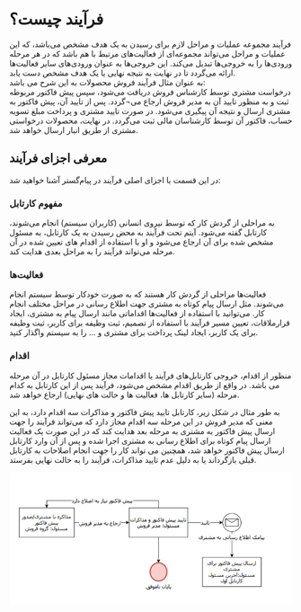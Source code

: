 #  فرآیند چیست؟

فرآیند مجموعه عملیات و مراحل لازم برای رسیدن به یک هدف مشخص می‌باشد، که این عملیات و مراحل می‌تواند مجموعه‌ای از فعالیت‌های مرتبط با هم باشد که در هر مرحله ورودی‌ها را به خروجی‌ها تبدیل می‌کند. این خروجی‌ها به عنوان ورودی‌های سایر فعالیت‌ها ارائه می‌گردد تا در نهایت به نتیجه نهایی یا یک هدف مشخص دست یابد.<br>
 به عنوان مثال فرآیند فروش محصولات به این شرح می باشد:<br> 
درخواست مشتری توسط کارشناس فروش دریافت می‌شود، سپس پیش فاکتور مربوطه ثبت و به منظور تایید آن به مدیر فروش ارجاع می¬گردد. پس از تایید آن، پیش فاکتور به مشتری ارسال و نتیجه آن پیگیری می‌شود. در صورت تایید مشتری و پرداخت مبلغ تسویه حساب، فاکتور آن توسط کارشناسان مالی ثبت می‌گردد. در نهایت، محصولات درخواستی مشتری از طریق انبار ارسال خواهد شد.<br>

##  معرفی اجزای فرآیند  
در این قسمت با اجزای اصلی فرآیند در پیام‌گستر آشنا خواهید شد:
### مفهوم کارتابل
به مراحلی از گردش کار که توسط نیروی انسانی (کاربران سیستم) انجام می‌شوند، کارتابل گفته می‌شود. آیتم تحت فرآیند به محض رسیدن به یک کارتابل، به مسئول مشخص شده برای آن ارجاع می‌شود و او با استفاده از اقدام های تعیین شده در آن مرحله می‌تواند فرآیند را به مراحل بعدی هدایت کند.
### فعالیت‌ها
فعالیت‌ها مراحلی از گردش کار هستند که به صورت خودکار توسط سیستم انجام می‌شوند. مثل ارسال پیام کوتاه به مشتری جهت اطلاع رسانی در مراحل مختلف انجام کار. 
می‌توانید با استفاده از فعالیت‌ها اقداماتی مانند ارسال پیام به مشتری، ایجاد قرارملاقات، تعیین مسیر فرآیند با استفاده از تصمیم، ثبت وظیفه برای کاربر، ثبت وظیفه برای یک کاربر، ایجاد لینک پرداخت برای مشتری و ... را به سیستم واگذار کنید.
### اقدام

منظور از اقدام، خروجی کارتابل‌های فرآیند یا اقدامات مجاز مسئول کارتابل در آن مرحله می باشد. در واقع از طریق اقدام مشخص می‌شود، فرآیند پس از این کارتابل به کدام مرحله (سایر کارتابل ها، فعالیت ها و حالت های نهایی) ارجاع خواهد شد.

 به طور مثال در شکل زیر، کارتابل تایید پیش فاکتور و مذاکرات سه اقدام دارد، به این معنی که مدیر فروش در این مرحله سه اقدام مجاز دارد که می‌تواند فرآیند را جهت ارسال پیش فاکتور به مشتری به مرحله بعد هدایت کند که در این صورت یک فعالیت ارسال پیام کوتاه برای اطلاع رسانی به مشتری اجرا شده و پس از آن وارد کارتابل ارسال پیش فاکتور خواهد شد، همچنین می تواند کار را جهت انجام اصلاحات به کارتابل قبلی بازگرداند یا به دلیل عدم تایید مذاکرات، فرآیند را به حالت نهایی بفرستد.
 
 ![مثال اجزای فرآیند](./Images/ex.sales-process_2.8.3.png)
 
 
